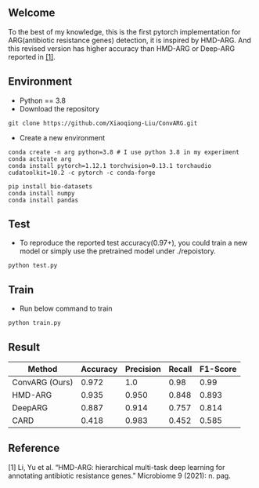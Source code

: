 ## Welcome
To the best of my knowledge, this is the first pytorch implementation for ARG(antibiotic resistance genes) detection, it is inspired by HMD-ARG. And this revised version has higher accuracy than HMD-ARG or Deep-ARG reported in <a href="https://microbiomejournal.biomedcentral.com/articles/10.1186/s40168-021-01002-3">[1]</a>.

## Environment
* Python == 3.8
* Download the repository
```
git clone https://github.com/Xiaoqiong-Liu/ConvARG.git
```

* Create a new environment
```
conda create -n arg python=3.8 # I use python 3.8 in my experiment
conda activate arg
conda install pytorch=1.12.1 torchvision=0.13.1 torchaudio cudatoolkit=10.2 -c pytorch -c conda-forge

pip install bio-datasets
conda install numpy
conda install pandas
```

## Test
* To reproduce the reported test accuracy(0.97+), you could train a new model or simply use the pretrained model under ./repoistory.
```
python test.py

```

## Train
* Run below command to train
```
python train.py

```

## Result
| Method   | Accuracy | Precision | Recall | F1-Score |
|----------|----------|-----------|--------|----------|
| ConvARG (Ours) |0.972     |1.0        |0.98    |0.99      |
|HMD-ARG | 0.935     | 0.950      | 0.848   | 0.893    |
| DeepARG | 0.887   | 0.914      | 0.757   | 0.814     |
|CARD   |0.418  | 0.983 | 0.452 | 0.585 |


## Reference
[1] Li, Yu et al. “HMD-ARG: hierarchical multi-task deep learning for annotating antibiotic resistance genes.” Microbiome 9 (2021): n. pag.

